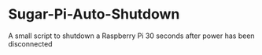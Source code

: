 # Sugar-Pi-Auto-Shutdown
A small script to shutdown a Raspberry Pi 30 seconds after power has been disconnected
